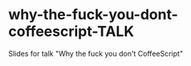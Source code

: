 why-the-fuck-you-dont-coffeescript-TALK
=======================================

Slides for talk "Why the fuck you don't CoffeeScript"
